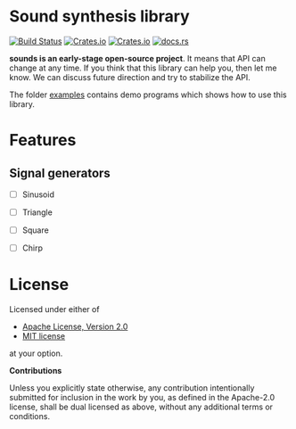 # Sound synthesis library

[![Build Status](https://travis-ci.org/klangner/sounds.svg?branch=master)](https://travis-ci.org/klangner/sounds)
[![Crates.io](https://img.shields.io/crates/v/sounds.svg)](https://crates.io/crates/sounds) 
[![Crates.io](https://img.shields.io/crates/l/sounds.svg)](https://github.com/klangner/sounds/blob/master/LICENSE-MIT) 
[![docs.rs](https://docs.rs/sounds/badge.svg)](https://docs.rs/sounds/)


**sounds is an early-stage open-source project**. It means that API can change at any time.
If you think that this library can help you, then let me know. We can discuss future direction and try to stabilize the API.

The folder [examples](https://github.com/klangner/sounds/tree/master/examples) contains demo programs which shows how to use this library.



# Features
   
## Signal generators

  * [ ] Sinusoid
  * [ ] Triangle
  * [ ] Square
  * [ ] Chirp
  
  
# License

Licensed under either of

 * [Apache License, Version 2.0](http://www.apache.org/licenses/LICENSE-2.0)
 * [MIT license](http://opensource.org/licenses/MIT)

at your option.


**Contributions**

Unless you explicitly state otherwise, any contribution intentionally submitted
for inclusion in the work by you, as defined in the Apache-2.0 license, shall be
dual licensed as above, without any additional terms or conditions.
